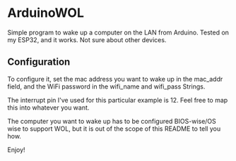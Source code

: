 # ArduinoWOL

Simple program to wake up a computer on the LAN from Arduino. Tested on my
ESP32, and it works. Not sure about other devices. 

## Configuration

To configure it, set the mac address you want to wake up in the mac_addr field, 
and the WiFi password in the wifi_name and wifi_pass Strings. 

The interrupt pin I've used for this particular example is 12. Feel free to map
this into whatever you want.

The computer you want to wake up has to be configured BIOS-wise/OS wise to support WOL,
but it is out of the scope of this README to tell you how.

Enjoy!

